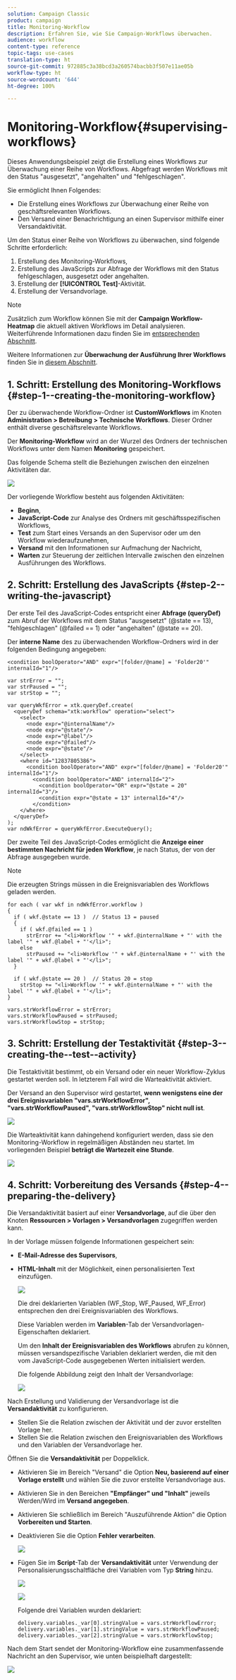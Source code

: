 ```yaml
---
solution: Campaign Classic
product: campaign
title: Monitoring-Workflow
description: Erfahren Sie, wie Sie Campaign-Workflows überwachen.
audience: workflow
content-type: reference
topic-tags: use-cases
translation-type: ht
source-git-commit: 972885c3a38bcd3a260574bacbb3f507e11ae05b
workflow-type: ht
source-wordcount: '644'
ht-degree: 100%

---
```



# Monitoring-Workflow{#supervising-workflows}

Dieses Anwendungsbeispiel zeigt die Erstellung eines Workflows zur Überwachung einer Reihe von Workflows. Abgefragt werden Workflows mit den Status &quot;ausgesetzt&quot;, &quot;angehalten&quot; und &quot;fehlgeschlagen&quot;.

Sie ermöglicht Ihnen Folgendes:

* Die Erstellung eines Workflows zur Überwachung einer Reihe von geschäftsrelevanten Workflows.
* Den Versand einer Benachrichtigung an einen Supervisor mithilfe einer Versandaktivität.

Um den Status einer Reihe von Workflows zu überwachen, sind folgende Schritte erforderlich:

1. Erstellung des Monitoring-Workflows,
1. Erstellung des JavaScripts zur Abfrage der Workflows mit den Status fehlgeschlagen, ausgesetzt oder angehalten.
1. Erstellung der **[!UICONTROL Test]**-Aktivität.
1. Erstellung der Versandvorlage.

>[!NOTE]
>
>Zusätzlich zum Workflow können Sie mit der **Campaign Workflow-Heatmap** die aktuell aktiven Workflows im Detail analysieren. Weiterführende Informationen dazu finden Sie im [entsprechenden Abschnitt](../../workflow/using/heatmap.md).
>
>Weitere Informationen zur **Überwachung der Ausführung Ihrer Workflows** finden Sie in [diesem Abschnitt](../../workflow/using/monitoring-workflow-execution.md).

## 1. Schritt: Erstellung des Monitoring-Workflows {#step-1--creating-the-monitoring-workflow}

Der zu überwachende Workflow-Ordner ist **CustomWorkflows** im Knoten **Administration > Betreibung > Technische Workflows**. Dieser Ordner enthält diverse geschäftsrelevante Workflows.

Der **Monitoring-Workflow** wird an der Wurzel des Ordners der technischen Workflows unter dem Namen **Monitoring** gespeichert.

Das folgende Schema stellt die Beziehungen zwischen den einzelnen Aktivitäten dar.

![](assets/uc_monitoring_workflow_overview.png)

Der vorliegende Workflow besteht aus folgenden Aktivitäten:

* **Beginn**,
* **JavaScript-Code** zur Analyse des Ordners mit geschäftsspezifischen Workflows,
* **Test** zum Start eines Versands an den Supervisor oder um den Workflow wiederaufzunehmen,
* **Versand** mit den Informationen sur Aufmachung der Nachricht,
* **Warten** zur Steuerung der zeitlichen Intervalle zwischen den einzelnen Ausführungen des Workflows.

## 2. Schritt: Erstellung des JavaScripts {#step-2--writing-the-javascript}

Der erste Teil des JavaScript-Codes entspricht einer **Abfrage (queryDef)** zum Abruf der Workflows mit dem Status &quot;ausgesetzt&quot; (@state == 13), &quot;fehlgeschlagen&quot; (@failed == 1) oder &quot;angehalten&quot; (@state == 20).

Der **interne Name** des zu überwachenden Workflow-Ordners wird in der folgenden Bedingung angegeben:

```
<condition boolOperator="AND" expr="[folder/@name] = 'Folder20'" internalId="1"/>
```

```
var strError = "";
var strPaused = "";
var strStop = "";

var queryWkfError = xtk.queryDef.create(
  <queryDef schema="xtk:workflow" operation="select">
    <select>
      <node expr="@internalName"/>
      <node expr="@state"/>
      <node expr="@label"/>
      <node expr="@failed"/>
      <node expr="@state"/>   
    </select>
    <where id="12837805386">
      <condition boolOperator="AND" expr="[folder/@name] = 'Folder20'" internalId="1"/>
        <condition boolOperator="AND" internalId="2">
          <condition boolOperator="OR" expr="@state = 20" internalId="3"/>
          <condition expr="@state = 13" internalId="4"/>
        </condition>  
    </where>
  </queryDef>
);
var ndWkfError = queryWkfError.ExecuteQuery(); 
```

Der zweite Teil des JavaScript-Codes ermöglicht die **Anzeige einer bestimmten Nachricht für jeden Workflow**, je nach Status, der von der Abfrage ausgegeben wurde.

>[!NOTE]
>
>Die erzeugten Strings müssen in die Ereignisvariablen des Workflows geladen werden.

```
for each ( var wkf in ndWkfError.workflow ) 
{
  if ( wkf.@state == 13 )  // Status 13 = paused
  {
    if ( wkf.@failed == 1 )
      strError += "<li>Workflow '" + wkf.@internalName + "' with the label '" + wkf.@label + "'</li>";
    else
      strPaused += "<li>Workflow '" + wkf.@internalName + "' with the label '" + wkf.@label + "'</li>";
  }
  
  if ( wkf.@state == 20 )  // Status 20 = stop
    strStop += "<li>Workflow '" + wkf.@internalName + "' with the label '" + wkf.@label + "'</li>";
}

vars.strWorkflowError = strError;
vars.strWorkflowPaused = strPaused;
vars.strWorkflowStop = strStop;
```

## 3. Schritt: Erstellung der Testaktivität {#step-3--creating-the--test--activity}

Die Testaktivität bestimmt, ob ein Versand oder ein neuer Workflow-Zyklus gestartet werden soll. In letzterem Fall wird die Warteaktivität aktiviert.

Der Versand an den Supervisor wird gestartet, **wenn wenigstens eine der drei Ereignisvariablen &quot;vars.strWorkflowError&quot;, &quot;vars.strWorkflowPaused&quot;, &quot;vars.strWorkflowStop&quot; nicht null ist**.

![](assets/uc_monitoring_workflow_test.png)

Die Warteaktivität kann dahingehend konfiguriert werden, dass sie den Monitoring-Workflow in regelmäßigen Abständen neu startet. Im vorliegenden Beispiel **beträgt die Wartezeit eine Stunde**.

![](assets/uc_monitoring_workflow_attente.png)

## 4. Schritt: Vorbereitung des Versands {#step-4--preparing-the-delivery}

Die Versandaktivität basiert auf einer **Versandvorlage**, auf die über den Knoten **Ressourcen > Vorlagen > Versandvorlagen** zugegriffen werden kann.

In der Vorlage müssen folgende Informationen gespeichert sein:

* **E-Mail-Adresse des Supervisors**,
* **HTML-Inhalt** mit der Möglichkeit, einen personalisierten Text einzufügen.

   ![](assets/uc_monitoring_workflow_variables_diffusion.png)

   Die drei deklarierten Variablen (WF_Stop, WF_Paused, WF_Error) entsprechen den drei Ereignisvariablen des Workflows.

   Diese Variablen werden im **Variablen**-Tab der Versandvorlagen-Eigenschaften deklariert.

   Um den **Inhalt der Ereignisvariablen des Workflows** abrufen zu können, müssen versandspezifische Variablen deklariert werden, die mit den vom JavaScript-Code ausgegebenen Werten initialisiert werden.

   Die folgende Abbildung zeigt den Inhalt der Versandvorlage:

   ![](assets/uc_monitoring_workflow_model_diffusion.png)

Nach Erstellung und Validierung der Versandvorlage ist die **Versandaktivität** zu konfigurieren.

* Stellen Sie die Relation zwischen der Aktivität und der zuvor erstellten Vorlage her.
* Stellen Sie die Relation zwischen den Ereignisvariablen des Workflows und den Variablen der Versandvorlage her.

Öffnen Sie die **Versandaktivität** per Doppelklick.

* Aktivieren Sie im Bereich &quot;Versand&quot; die Option **Neu, basierend auf einer Vorlage erstellt** und wählen Sie die zuvor erstellte Versandvorlage aus.
* Aktivieren Sie in den Bereichen **&quot;Empfänger&quot; und &quot;Inhalt&quot;** jeweils Werden/Wird im **Versand angegeben**.
* Aktivieren Sie schließlich im Bereich &quot;Auszuführende Aktion&quot; die Option **Vorbereiten und Starten**.
* Deaktivieren Sie die Option **Fehler verarbeiten**.

   ![](assets/uc_monitoring_workflow_optionmodel.png)

* Fügen Sie im **Script**-Tab der **Versandaktivität** unter Verwendung der Personalisierungsschaltfläche drei Variablen vom Typ **String** hinzu.

   ![](assets/uc_monitoring_workflow_selectlinkvariables.png)

   ![](assets/uc_monitoring_workflow_linkvariables.png)

   Folgende drei Variablen wurden deklariert:

   ```
   delivery.variables._var[0].stringValue = vars.strWorkflowError;
   delivery.variables._var[1].stringValue = vars.strWorkflowPaused;
   delivery.variables._var[2].stringValue = vars.strWorkflowStop; 
   ```

Nach dem Start sendet der Monitoring-Workflow eine zusammenfassende Nachricht an den Supervisor, wie unten beispielhaft dargestellt:

![](assets/uc_monitoring_workflow_mailfinal.png)

